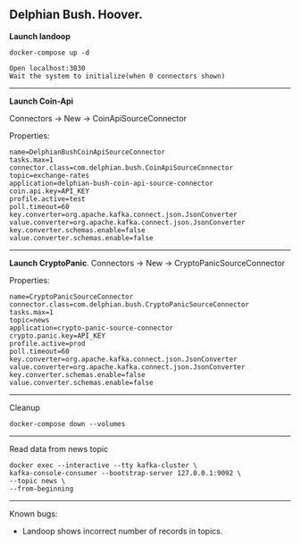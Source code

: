 Delphian Bush. Hoover.
-----------------
**Launch landoop** 

    docker-compose up -d

    Open localhost:3030
    Wait the system to initialize(when 0 connectors shown)

---
**Launch Coin-Api**

Connectors -> New -> CoinApiSourceConnector

Properties:

    name=DelphianBushCoinApiSourceConnector
    tasks.max=1
    connector.class=com.delphian.bush.CoinApiSourceConnector
    topic=exchange-rates
    application=delphian-bush-coin-api-source-connector
    coin.api.key=API_KEY
    profile.active=test
    poll.timeout=60
    key.converter=org.apache.kafka.connect.json.JsonConverter
    value.converter=org.apache.kafka.connect.json.JsonConverter
    key.converter.schemas.enable=false
    value.converter.schemas.enable=false
---
**Launch CryptoPanic**.
Connectors -> New ->  CryptoPanicSourceConnector

Properties:

    name=CryptoPanicSourceConnector
    connector.class=com.delphian.bush.CryptoPanicSourceConnector
    tasks.max=1
    topic=news
    application=crypto-panic-source-connector
    crypto.panic.key=API_KEY
    profile.active=prod
    poll.timeout=60
    key.converter=org.apache.kafka.connect.json.JsonConverter
    value.converter=org.apache.kafka.connect.json.JsonConverter
    key.converter.schemas.enable=false
    value.converter.schemas.enable=false    

---
Cleanup

    docker-compose down --volumes
----
Read data from news topic

    docker exec --interactive --tty kafka-cluster \
    kafka-console-consumer --bootstrap-server 127.0.0.1:9092 \
    --topic news \
    --from-beginning
---
Known bugs:
- Landoop shows incorrect number of records in topics.